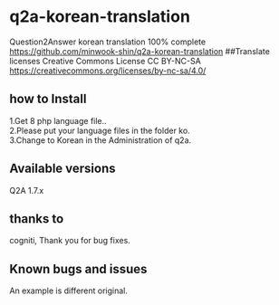 # q2a-korean-translation
Question2Answer korean  translation 100% complete<br/>
https://github.com/minwook-shin/q2a-korean-translation
##Translate licenses
Creative Commons License CC BY-NC-SA https://creativecommons.org/licenses/by-nc-sa/4.0/ <br/>

## how to Install
1.Get 8 php language file.. <br/>
2.Please put your language files in the folder ko.<br/>
3.Change to Korean in the Administration of q2a.
## Available versions
Q2A 1.7.x
## thanks to
cogniti, Thank you for bug fixes.
## Known bugs and issues 
An example is different original.<br/>
